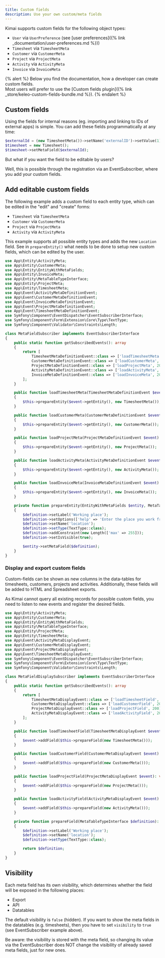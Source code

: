 ```yaml
---
title: Custom fields
description: Use your own custom/meta fields 
---
```


Kimai supports custom fields for the following object types:

- `User` via `UserPreference` (see [user preferences]({% link _documentation/user-preferences.md %}))
- `Timesheet` via `TimesheetMeta` 
- `Customer` via `CustomerMeta` 
- `Project` via `ProjectMeta` 
- `Activity` via `ActivityMeta`
- `Invoice` via `InvoiceMeta`

{% alert %}
Below you find the documentation, how a developer can create custom fields.   
Most users will prefer to use the [Custom fields plugin]({% link _store/keleo-custom-fields-bundle.md %}).
{% endalert %}

## Custom fields

Using the fields for internal reasons (eg. importing and linking to IDs of external apps) is simple.
You can add these fields programmatically at any time:
```php
$externalId = (new TimesheetMeta())->setName('externalID')->setValue(1);
$timesheet = new Timesheet();
$timesheet->setMetaField($externalId);
``` 

But what if you want the field to be editable by users?

Well, this is possible through the registration via an EventSubscriber, where you add your custom fields.

## Add editable custom fields

The following example adds a custom field to each entity type, which can be edited in the "edit" and "create" forms:

- `Timesheet` via `TimesheetMeta` 
- `Customer` via `CustomerMeta` 
- `Project` via `ProjectMeta` 
- `Activity` via `ActivityMeta`

This example supports all possible entity types and adds the new `Location` field.
See in `prepareEntity()` what needs to be done to setup new custom fields, which can be edited by the user. 

```php
use App\Entity\ActivityMeta;
use App\Entity\CustomerMeta;
use App\Entity\EntityWithMetaFields;
use App\Entity\InvoiceMeta;
use App\Entity\MetaTableTypeInterface;
use App\Entity\ProjectMeta;
use App\Entity\TimesheetMeta;
use App\Event\ActivityMetaDefinitionEvent;
use App\Event\CustomerMetaDefinitionEvent;
use App\Event\InvoiceMetaDefinitionEvent;
use App\Event\ProjectMetaDefinitionEvent;
use App\Event\TimesheetMetaDefinitionEvent;
use Symfony\Component\EventDispatcher\EventSubscriberInterface;
use Symfony\Component\Form\Extension\Core\Type\TextType;
use Symfony\Component\Validator\Constraints\Length;

class MetaFieldSubscriber implements EventSubscriberInterface
{
    public static function getSubscribedEvents(): array
    {
        return [
            TimesheetMetaDefinitionEvent::class => ['loadTimesheetMeta', 200],
            CustomerMetaDefinitionEvent::class => ['loadCustomerMeta', 200],
            ProjectMetaDefinitionEvent::class => ['loadProjectMeta', 200],
            ActivityMetaDefinitionEvent::class => ['loadActivityMeta', 200],
            InvoiceMetaDefinitionEvent::class => ['loadInvoiceMeta', 200],
        ];
    }

    public function loadTimesheetMeta(TimesheetMetaDefinitionEvent $event): void
    {
        $this->prepareEntity($event->getEntity(), new TimesheetMeta());
    }

    public function loadCustomerMeta(CustomerMetaDefinitionEvent $event): void
    {
        $this->prepareEntity($event->getEntity(), new CustomerMeta());
    }

    public function loadProjectMeta(ProjectMetaDefinitionEvent $event): void
    {
        $this->prepareEntity($event->getEntity(), new ProjectMeta());
    }

    public function loadActivityMeta(ActivityMetaDefinitionEvent $event): void
    {
        $this->prepareEntity($event->getEntity(), new ActivityMeta());
    }

    public function loadInvoiceMeta(InvoiceMetaDefinitionEvent $event): void
    {
        $this->prepareEntity($event->getEntity(), new InvoiceMeta());
    }

    private function prepareEntity(EntityWithMetaFields $entity, MetaTableTypeInterface $definition): void
    {
        $definition->setLabel('Working place');
        $definition->setOptions(['help' => 'Enter the place you work from here']);
        $definition->setName('location');
        $definition->setType(TextType::class);
        $definition->addConstraint(new Length(['max' => 255]));
        $definition->setIsVisible(true);

        $entity->setMetaField($definition);
    }
}
```

### Display and export custom fields

Custom-fields can be shown as new columns in the data-tables for timesheets, customers, projects and activities.
Additionally, these fields will be added to HTML and Spreadsheet exports. 

As Kimai cannot query all existing records for possible custom fields, you need to listen to new events and 
register the desired fields. 

```php
use App\Entity\ActivityMeta;
use App\Entity\CustomerMeta;
use App\Entity\EntityWithMetaFields;
use App\Entity\MetaTableTypeInterface;
use App\Entity\ProjectMeta;
use App\Entity\TimesheetMeta;
use App\Event\ActivityMetaDisplayEvent;
use App\Event\CustomerMetaDisplayEvent;
use App\Event\ProjectMetaDisplayEvent;
use App\Event\TimesheetMetaDisplayEvent;
use Symfony\Component\EventDispatcher\EventSubscriberInterface;
use Symfony\Component\Form\Extension\Core\Type\TextType;
use Symfony\Component\Validator\Constraints\Length;

class MetaFieldDisplaySubscriber implements EventSubscriberInterface
{
    public static function getSubscribedEvents(): array
    {
        return [
            TimesheetMetaDisplayEvent::class => ['loadTimesheetField', 200],
            CustomerMetaDisplayEvent::class => ['loadCustomerField', 200],
            ProjectMetaDisplayEvent::class => ['loadProjectField', 200],
            ActivityMetaDisplayEvent::class => ['loadActivityField', 200],
        ];
    }

    public function loadTimesheetField(TimesheetMetaDisplayEvent $event): void
    {
        $event->addField($this->prepareField(new TimesheetMeta()));
    }

    public function loadCustomerField(CustomerMetaDisplayEvent $event): void
    {
        $event->addField($this->prepareField(new CustomerMeta()));
    }

    public function loadProjectField(ProjectMetaDisplayEvent $event): void
    {
        $event->addField($this->prepareField(new ProjectMeta()));
    }

    public function loadActivityField(ActivityMetaDisplayEvent $event): void
    {
        $event->addField($this->prepareField(new ActivityMeta()));
    }

    private function prepareField(MetaTableTypeInterface $definition): MetaTableTypeInterface
    {
        $definition->setLabel('Working place');
        $definition->setName('location');
        $definition->setType(TextType::class);

        return $definition;
    }
}
```

## Visibility

Each meta field has its own visibility, which determines whether the field will be exposed
in the following places:

- Export
- API
- Datatables

The default visibility is `false` (hidden). If you want to show the meta fields in the datatables (e.g. timesheets), 
then you have to set `visibility` to `true` (see EventSubscriber example above).

Be aware: the visibility is stored with the meta field, so changing its value via the EventSubscriber 
does NOT change the visibility of already saved meta fields, just for new ones. 
